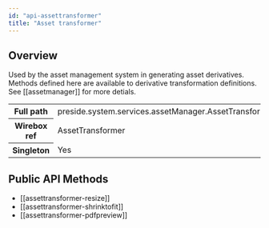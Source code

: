 ```yaml
---
id: "api-assettransformer"
title: "Asset transformer"
---
```



## Overview




Used by the asset management system in generating asset derivatives. Methods defined here are available
to derivative transformation definitions. See [[assetmanager]] for more detials.<div class="table-responsive"><table class="table table-condensed"><tr><th>Full path</th><td>preside.system.services.assetManager.AssetTransformer</td></tr><tr><th>Wirebox ref</th><td>AssetTransformer</td></tr><tr><th>Singleton</th><td>Yes</td></tr></table></div>

## Public API Methods

* [[assettransformer-resize]]
* [[assettransformer-shrinktofit]]
* [[assettransformer-pdfpreview]]